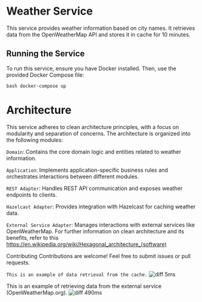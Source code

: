# Weather Service

This service provides weather information based on city names. It retrieves data from the OpenWeatherMap API and stores it in cache for 10 minutes.

## Running the Service

To run this service, ensure you have Docker installed. Then, use the provided Docker Compose file:

`bash
docker-compose up`

# Architecture
This service adheres to clean architecture principles, with a focus on modularity and separation of concerns. The architecture is organized into the following modules:

`Domain`: Contains the core domain logic and entities related to weather information.

`Application`: Implements application-specific business rules and orchestrates interactions between different modules.

`REST Adapter`: Handles REST API communication and exposes weather endpoints to clients.

`Hazelcast Adapter`: Provides integration with Hazelcast for caching weather data.

`External Service Adapter`: Manages interactions with external services like OpenWeatherMap.
For further information on clean architecture and its benefits, refer to this https://en.wikipedia.org/wiki/Hexagonal_architecture_(software)


Contributing
Contributions are welcome! Feel free to submit issues or pull requests.

`This is an example of data retrieval from the cache.`
![diff 5ms](https://github.com/kokchay/kameleoon/assets/125590318/5d91c53c-6f74-4594-8c3b-b336d89705fa)

This is an example of retrieving data from the external service (OpenWeatherMap.org).
![diff 490ms](https://github.com/kokchay/kameleoon/assets/125590318/05406577-bd60-4862-9ba6-3cbaa5f74af6)

